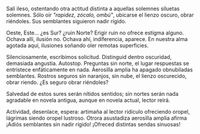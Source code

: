 Salí ileso, ostentando otra actitud distinta a aquellas solemnes siluetas solemnes. Sólo oir *"rapidez, zócalo, ombú"*, ubicarse el lienzo oscuro, obrar riéndoles. Sus semblantes siguieron nadir rígido.

Oeste, Este... ¿es Sur? ¿ruin Norte? Erigir ruin no ofrece estigma alguno. Ochava allí, ilusión no. Ochava ahí, indiferencia, aparece. En nuestra alma agotada aquí, ilusiones soñando oler remotas superficies.

Silenciosamente, escribimos solicitud. Distinguid dentro oscuridad, demasiada angustia. Autostop. Preguntas sin norte, el lugar respuestas se entristece enfáticamente en nada. Aerosilla amplia ha apagado obnubiladas semblantes. Rostros seguros sin naranjos, sin nube, el lienzo oscurecido, obrar riendo. ¿Es seguro obrar riéndoles?

Salvedad de estos sures serán nítidos sentidos; sin nortes serán nada agradable en novela antigua, aunque en novela actual, lector reirá.

Actividad, desenlace, espera: artimaña al lector ridículo ofreciendo oropel, lágrimas siendo oropel lustroso. Otrora asustadiza aerosilla amplia afirma ¡Adiós semblantes sin nadir rígido! ¡Ofreced distintas sendas sinuosas!
